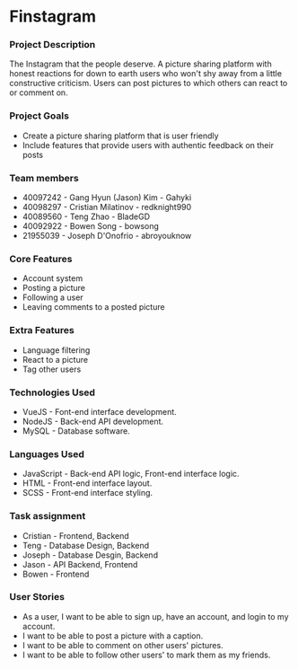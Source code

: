 # Finstagram

### Project Description
The Instagram that the people deserve. A picture sharing platform with honest reactions for down to earth users who won't shy away from a little constructive criticism. Users can post pictures to which others can react to or comment on.

### Project Goals
* Create a picture sharing platform that is user friendly
* Include features that provide users with authentic feedback on their posts

### Team members
* 40097242 - Gang Hyun (Jason) Kim - Gahyki  
* 40098297 - Cristian Milatinov - redknight990  
* 40089560 - Teng Zhao - BladeGD  
* 40092922 - Bowen Song - bowsong  
* 21955039 - Joseph D'Onofrio - abroyouknow  

### Core Features
* Account system
* Posting a picture
* Following a user
* Leaving comments to a posted picture

### Extra Features
* Language filtering
* React to a picture
* Tag other users

### Technologies Used
* VueJS - Font-end interface development.  
* NodeJS - Back-end API development.  
* MySQL - Database software.  

### Languages Used
* JavaScript - Back-end API logic, Front-end interface logic.  
* HTML - Front-end interface layout.  
* SCSS - Front-end interface styling.  

### Task assignment
* Cristian - Frontend, Backend
* Teng - Database Design, Backend
* Joseph - Database Desgin, Backend
* Jason - API Backend, Frontend
* Bowen - Frontend

### User Stories
* As a user, I want to be able to sign up, have an account, and login to my account.
* I want to be able to post a picture with a caption.
* I want to be able to comment on other users' pictures.
* I want to be able to follow other users' to mark them as my friends.
